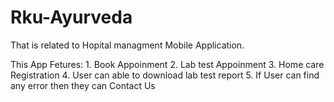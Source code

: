 # Rku-Ayurveda

That is related to Hopital managment Mobile Application.

This App Fetures:
    1. Book Appoinment 
    2. Lab test Appoinment
    3. Home care Registration
    4. User can able to download lab test report
    5. If User can find any error then they can Contact Us
